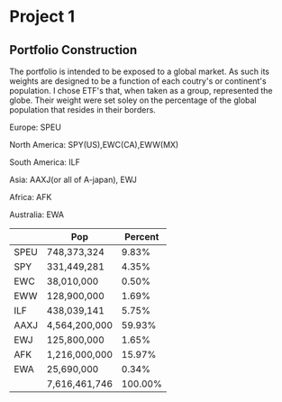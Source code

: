 # Project 1

## Portfolio Construction
The portfolio is intended to be exposed to a global market. As such its weights are designed to be a function of each coutry's or continent's population.
I chose ETF's that, when taken as a group, represented the globe.
Their weight were set soley on the percentage of the global population that resides in their borders.

Europe: SPEU

North America: SPY(US),EWC(CA),EWW(MX)

South America: ILF

Asia: AAXJ(or all of A-japan), EWJ

Africa: AFK

Australia: EWA

|      | Pop           | Percent |
|------|---------------|---------|
| SPEU | 748,373,324   | 9.83%   |
| SPY  | 331,449,281   | 4.35%   |
| EWC  | 38,010,000    | 0.50%   |
| EWW  | 128,900,000   | 1.69%   |
| ILF  | 438,039,141   | 5.75%   |
| AAXJ | 4,564,200,000 | 59.93%  |
| EWJ  | 125,800,000   | 1.65%   |
| AFK  | 1,216,000,000 | 15.97%  |
| EWA  | 25,690,000    | 0.34%   |
|      | 7,616,461,746 | 100.00% |
